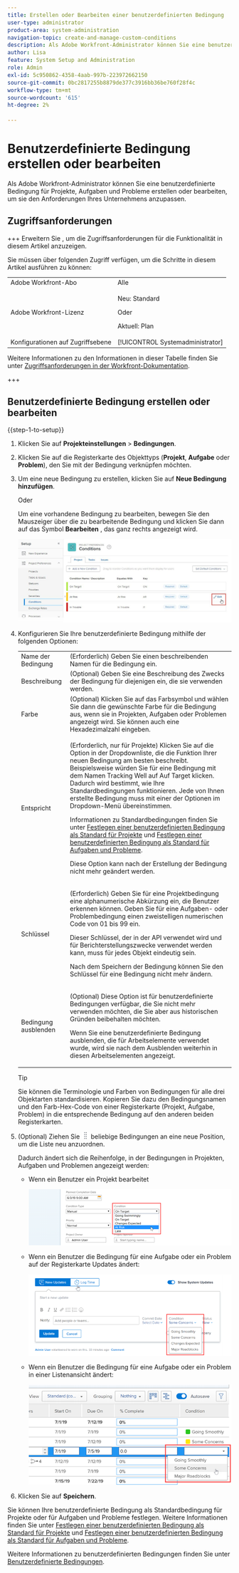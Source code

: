```yaml
---
title: Erstellen oder Bearbeiten einer benutzerdefinierten Bedingung
user-type: administrator
product-area: system-administration
navigation-topic: create-and-manage-custom-conditions
description: Als Adobe Workfront-Administrator können Sie eine benutzerdefinierte Bedingung für Projekte, Aufgaben und Probleme erstellen oder bearbeiten, um sie den Anforderungen Ihres Unternehmens anzupassen.
author: Lisa
feature: System Setup and Administration
role: Admin
exl-id: 5c950862-4358-4aab-997b-223972662150
source-git-commit: 0bc2817255b8879de377c3916bb36be760f28f4c
workflow-type: tm+mt
source-wordcount: '615'
ht-degree: 2%

---
```


# Benutzerdefinierte Bedingung erstellen oder bearbeiten

Als Adobe Workfront-Administrator können Sie eine benutzerdefinierte Bedingung für Projekte, Aufgaben und Probleme erstellen oder bearbeiten, um sie den Anforderungen Ihres Unternehmens anzupassen.

## Zugriffsanforderungen

+++ Erweitern Sie , um die Zugriffsanforderungen für die Funktionalität in diesem Artikel anzuzeigen.

Sie müssen über folgenden Zugriff verfügen, um die Schritte in diesem Artikel ausführen zu können:

<table style="table-layout:auto"> 
 <col> 
 <col> 
 <tbody> 
  <tr> 
   <td role="rowheader">Adobe Workfront-Abo</td> 
   <td>Alle</td> 
  </tr> 
  <tr> 
  <tr> 
   <td role="rowheader">Adobe Workfront-Lizenz</td> 
   <td><p>Neu: Standard</p>
       <p>Oder</p>
       <p>Aktuell: Plan</p></td>
  </tr> 
  </tr> 
  <tr> 
   <td role="rowheader">Konfigurationen auf Zugriffsebene</td> 
   <td>[!UICONTROL Systemadministrator]</td>
  </tr> 
 </tbody> 
</table>

Weitere Informationen zu den Informationen in dieser Tabelle finden Sie unter [Zugriffsanforderungen in der Workfront-Dokumentation](/help/quicksilver/administration-and-setup/add-users/access-levels-and-object-permissions/access-level-requirements-in-documentation.md).

+++

## Benutzerdefinierte Bedingung erstellen oder bearbeiten

{{step-1-to-setup}}

1. Klicken Sie auf **Projekteinstellungen** > **Bedingungen**.

1. Klicken Sie auf die Registerkarte des Objekttyps (**Projekt**, **Aufgabe** oder **Problem**), den Sie mit der Bedingung verknüpfen möchten.

1. Um eine neue Bedingung zu erstellen, klicken Sie auf **Neue Bedingung hinzufügen**.

   Oder

   Um eine vorhandene Bedingung zu bearbeiten, bewegen Sie den Mauszeiger über die zu bearbeitende Bedingung und klicken Sie dann auf das Symbol **Bearbeiten** , das ganz rechts angezeigt wird.

   ![](assets/custom-condition-edit-nwe.jpg)

1. Konfigurieren Sie Ihre benutzerdefinierte Bedingung mithilfe der folgenden Optionen:

   <table style="table-layout:auto"> 
    <col> 
    <col> 
    <tbody> 
     <tr> 
      <td>Name der Bedingung</td> 
      <td>(Erforderlich) Geben Sie einen beschreibenden Namen für die Bedingung ein.</td> 
     </tr> 
     <tr> 
      <td>Beschreibung</td> 
      <td>(Optional) Geben Sie eine Beschreibung des Zwecks der Bedingung für diejenigen ein, die sie verwenden werden.</td> 
     </tr> 
     <tr> 
      <td>Farbe</td> 
      <td>(Optional) Klicken Sie auf das Farbsymbol und wählen Sie dann die gewünschte Farbe für die Bedingung aus, wenn sie in Projekten, Aufgaben oder Problemen angezeigt wird. Sie können auch eine Hexadezimalzahl eingeben.</td> 
     </tr> 
     <tr> 
      <td>Entspricht </td> 
      <td><p>(Erforderlich, nur für Projekte) Klicken Sie auf die Option in der Dropdownliste, die die Funktion Ihrer neuen Bedingung am besten beschreibt. Beispielsweise würden Sie für eine Bedingung mit dem Namen Tracking Well auf Auf Target klicken. Dadurch wird bestimmt, wie Ihre Standardbedingungen funktionieren. Jede von Ihnen erstellte Bedingung muss mit einer der Optionen im Dropdown-Menü übereinstimmen.</p>
      <p>Informationen zu Standardbedingungen finden Sie unter <a href="../../../administration-and-setup/customize-workfront/create-manage-custom-conditions/set-custom-condition-default-projects.md" class="MCXref xref">Festlegen einer benutzerdefinierten Bedingung als Standard für Projekte</a> und <a href="../../../administration-and-setup/customize-workfront/create-manage-custom-conditions/set-custom-condition-default-tasks-issues.md" class="MCXref xref">Festlegen einer benutzerdefinierten Bedingung als Standard für Aufgaben und Probleme</a>.</p>
      <p>Diese Option kann nach der Erstellung der Bedingung nicht mehr geändert werden.</p></td> 
     </tr> 
     <tr> 
      <td>Schlüssel</td> 
      <td><p>(Erforderlich) Geben Sie für eine Projektbedingung eine alphanumerische Abkürzung ein, die Benutzer erkennen können. Geben Sie für eine Aufgaben- oder Problembedingung einen zweistelligen numerischen Code von 01 bis 99 ein. </p>
      <p>Dieser Schlüssel, der in der API verwendet wird und für Berichterstellungszwecke verwendet werden kann, muss für jedes Objekt eindeutig sein.</p>
      <p>Nach dem Speichern der Bedingung können Sie den Schlüssel für eine Bedingung nicht mehr ändern. </p></td> 
     </tr> 
     <tr> 
      <td>Bedingung ausblenden</td> 
      <td><p>(Optional) Diese Option ist für benutzerdefinierte Bedingungen verfügbar, die Sie nicht mehr verwenden möchten, die Sie aber aus historischen Gründen beibehalten möchten. </p>
      <p>Wenn Sie eine benutzerdefinierte Bedingung ausblenden, die für Arbeitselemente verwendet wurde, wird sie nach dem Ausblenden weiterhin in diesen Arbeitselementen angezeigt. </p></td> 
     </tr> 
    </tbody> 
   </table>

   >[!TIP]
   >
   >Sie können die Terminologie und Farben von Bedingungen für alle drei Objektarten standardisieren. Kopieren Sie dazu den Bedingungsnamen und den Farb-Hex-Code von einer Registerkarte (Projekt, Aufgabe, Problem) in die entsprechende Bedingung auf den anderen beiden Registerkarten.

1. (Optional) Ziehen Sie ![](assets/move-icon---dots.png) beliebige Bedingungen an eine neue Position, um die Liste neu anzuordnen.

   Dadurch ändert sich die Reihenfolge, in der Bedingungen in Projekten, Aufgaben und Problemen angezeigt werden:

   * Wenn ein Benutzer ein Projekt bearbeitet

     ![](assets/change-condition-edit-project.png)

   * Wenn ein Benutzer die Bedingung für eine Aufgabe oder ein Problem auf der Registerkarte Updates ändert:

     ![](assets/change-condition-update-comment.png)

   * Wenn ein Benutzer die Bedingung für eine Aufgabe oder ein Problem in einer Listenansicht ändert:

     ![](assets/change-conditions-list-dropdown-only.png)

1. Klicken Sie auf **Speichern**.

Sie können Ihre benutzerdefinierte Bedingung als Standardbedingung für Projekte oder für Aufgaben und Probleme festlegen. Weitere Informationen finden Sie unter [Festlegen einer benutzerdefinierten Bedingung als Standard für Projekte](../../../administration-and-setup/customize-workfront/create-manage-custom-conditions/set-custom-condition-default-projects.md) und [Festlegen einer benutzerdefinierten Bedingung als Standard für Aufgaben und Probleme](../../../administration-and-setup/customize-workfront/create-manage-custom-conditions/set-custom-condition-default-tasks-issues.md).

Weitere Informationen zu benutzerdefinierten Bedingungen finden Sie unter [Benutzerdefinierte Bedingungen](../../../administration-and-setup/customize-workfront/create-manage-custom-conditions/custom-conditions.md).
